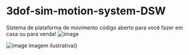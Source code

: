 # 3dof-sim-motion-system-DSW
Sistema de plataforma de movimento código aberto para você fazer em casa ou para venda!
![image](https://github.com/user-attachments/assets/10f311fb-ba1b-4f9f-82e0-c729a0fb9a9b)

![image](https://github.com/user-attachments/assets/5d32f8da-6533-44f5-b6b3-fbb43652b2d2)
imagem ilustrativa()
